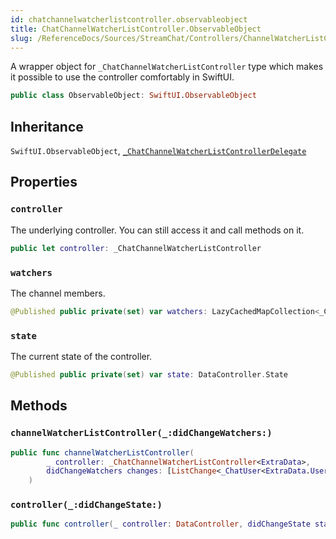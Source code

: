 ```yaml
---
id: chatchannelwatcherlistcontroller.observableobject 
title: ChatChannelWatcherListController.ObservableObject
slug: /ReferenceDocs/Sources/StreamChat/Controllers/ChannelWatcherListController/chatchannelwatcherlistcontroller.observableobject
---
```


A wrapper object for `_ChatChannelWatcherListController` type which makes it possible to use the controller
comfortably in SwiftUI.

``` swift
public class ObservableObject: SwiftUI.ObservableObject 
```

## Inheritance

`SwiftUI.ObservableObject`, [`_ChatChannelWatcherListControllerDelegate`](ChatChannelWatcherListControllerDelegate)

## Properties

### `controller`

The underlying controller. You can still access it and call methods on it.

``` swift
public let controller: _ChatChannelWatcherListController
```

### `watchers`

The channel members.

``` swift
@Published public private(set) var watchers: LazyCachedMapCollection<_ChatUser<ExtraData.User>> = []
```

### `state`

The current state of the controller.

``` swift
@Published public private(set) var state: DataController.State
```

## Methods

### `channelWatcherListController(_:didChangeWatchers:)`

``` swift
public func channelWatcherListController(
        _ controller: _ChatChannelWatcherListController<ExtraData>,
        didChangeWatchers changes: [ListChange<_ChatUser<ExtraData.User>>]
    ) 
```

### `controller(_:didChangeState:)`

``` swift
public func controller(_ controller: DataController, didChangeState state: DataController.State) 
```
